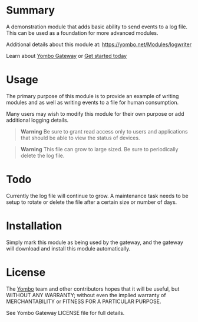 Summary
=======

A demonstration module that adds basic ability to send
events to a log file. This can be used as a foundation for more advanced modules.

Additional details about this module at:
https://yombo.net/Modules/logwriter

Learn about [Yombo Gateway](https://yombo.net/) or
[Get started today](https://yg2.in/start)

Usage
=====

The primary purpose of this module is to provide an example of writing
modules and as well as writing events to a file for human consumption.

Many users may wish to modify this module for their own purpose or add
additional logging details.

> **Warning**
Be sure to grant read access only to users and applications
that should be able to view the status of devices.

> **Warning**
This file can grow to large sized. Be sure to periodically delete the log file.

Todo
====

Currently the log file will continue to grow. A maintenance task needs to be
setup to rotate or delete the file after a certain size or number of days.

Installation
============

Simply mark this module as being used by the gateway, and the gateway will
download and install this module automatically.

License
=======

The [Yombo](https://yombo.net/) team and other contributors hopes that it
will be useful, but WITHOUT ANY WARRANTY; without even the implied warranty
of MERCHANTABILITY or FITNESS FOR A PARTICULAR PURPOSE.

See Yombo Gateway LICENSE file for full details.

